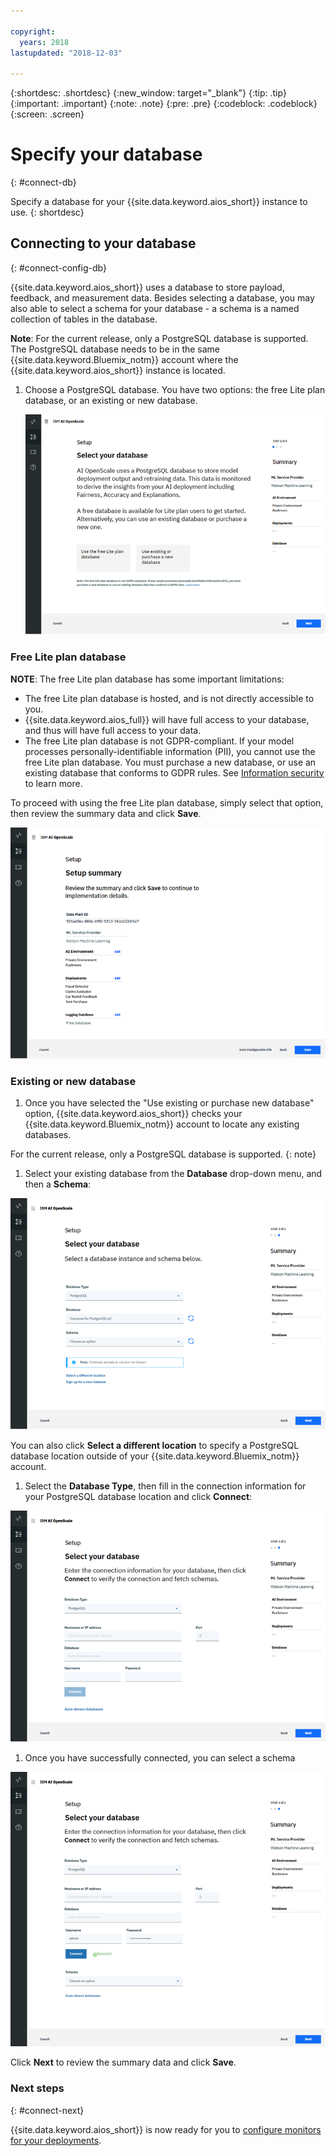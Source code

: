 ```yaml
---

copyright:
  years: 2018
lastupdated: "2018-12-03"

---
```


{:shortdesc: .shortdesc}
{:new_window: target="_blank"}
{:tip: .tip}
{:important: .important}
{:note: .note}
{:pre: .pre}
{:codeblock: .codeblock}
{:screen: .screen}

# Specify your database
{: #connect-db}

Specify a database for your {{site.data.keyword.aios_short}} instance to use.
{: shortdesc}

## Connecting to your database
{: #connect-config-db}

{{site.data.keyword.aios_short}} uses a database to store payload, feedback, and measurement data. Besides selecting a database, you may also able to select a schema for your database - a schema is a named collection of tables in the database.

**Note**: For the current release, only a PostgreSQL database is supported. The PostgreSQL database needs to be in the same {{site.data.keyword.Bluemix_notm}} account where the {{site.data.keyword.aios_short}} instance is located.

1.  Choose a PostgreSQL database. You have two options: the free Lite plan database, or an existing or new database.

    ![Select database](images/gs-config-database.png)

### Free Lite plan database

**NOTE**: The free Lite plan database has some important limitations:

- The free Lite plan database is hosted, and is not directly accessible to you.
- {{site.data.keyword.aios_full}} will have full access to your database, and thus will have full access to your data.
- The free Lite plan database is not GDPR-compliant. If your model processes personally-identifiable information (PII), you cannot use the free Lite plan database. You must purchase a new database, or use an existing database that conforms to GDPR rules. See [Information security](information-security.html) to learn more.

To proceed with using the free Lite plan database, simply select that option, then review the summary data and click **Save**.

  ![Select database](images/gs-config-database2.png)

### Existing or new database

1.  Once you have selected the "Use existing or purchase new database" option, {{site.data.keyword.aios_short}} checks your {{site.data.keyword.Bluemix_notm}} account to locate any existing databases.

  For the current release, only a PostgreSQL database is supported.
  {: note}

1.  Select your existing database from the **Database** drop-down menu, and then a **Schema**:

  ![Select database](images/gs-config-database3.png)

You can also click **Select a different location** to specify a PostgreSQL database location outside of your {{site.data.keyword.Bluemix_notm}} account.

1.  Select the **Database Type**, then fill in the connection information for your PostgreSQL database location and click **Connect**:

  ![Select database](images/gs-config-database4.png)

1.  Once you have successfully connected, you can select a schema

  ![Select database](images/gs-config-database5.png)

Click **Next** to review the summary data and click **Save**.

### Next steps
{: #connect-next}

{{site.data.keyword.aios_short}} is now ready for you to [configure monitors for your deployments](monitor-overview.html).
